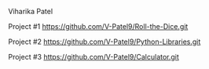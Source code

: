 Viharika Patel


Project #1
https://github.com/V-Patel9/Roll-the-Dice.git

Project #2
https://github.com/V-Patel9/Python-Libraries.git

Project #3
https://github.com/V-Patel9/Calculator.git

